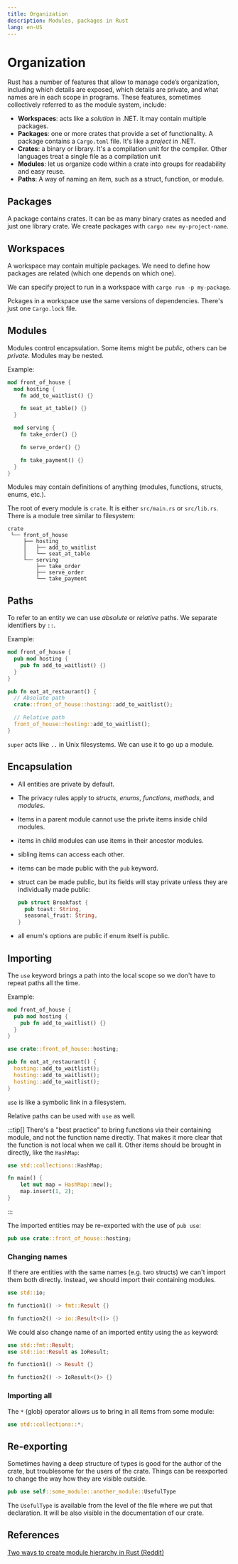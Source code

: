 ```yaml
---
title: Organization
description: Modules, packages in Rust
lang: en-US
---
```


# Organization

Rust has a number of features that allow to manage code’s organization,
including which details are exposed, which details are private, and what names
are in each scope in programs. These features, sometimes collectively referred
to as the module system, include:

- **Workspaces**: acts like a *solution* in .NET. It may contain multiple
  packages.
- **Packages**: one or more crates that provide a set of functionality. A
  package contains a `Cargo.toml` file. It's like a *project* in .NET.
- **Crates**: a binary or library. It's a compilation unit for the compiler.
  Other languages treat a single file as a compilation unit
- **Modules**: let us organize code within a crate into groups for readability
  and easy reuse.
- **Paths**: A way of naming an item, such as a struct, function, or module.

## Packages

A package contains crates. It can be as many binary crates as needed and just
one library crate.
We create packages with `cargo new my-project-name`.

## Workspaces

A workspace may contain multiple packages. We need to define how packages are
related (which one depends on which one).

We can specify project to run in a workspace with `cargo run -p my-package`.

Pckages in a workspace use the same versions of dependencies. There's just one
`Cargo.lock` file.

## Modules

Modules control encapsulation. Some items might be *public*, others can be
*private*. Modules may be nested.

Example:

```rust
mod front_of_house {
  mod hosting {
    fn add_to_waitlist() {}

    fn seat_at_table() {}
  }

  mod serving {
    fn take_order() {}

    fn serve_order() {}

    fn take_payment() {}
  }
}
```

Modules may contain definitions of anything (modules, functions, structs, enums,
etc.).

The root of every module is `crate`. It is either `src/main.rs` or `src/lib.rs`.
There is a module tree similar to filesystem:

```
crate
 └── front_of_house
     ├── hosting
     │   ├── add_to_waitlist
     │   └── seat_at_table
     └── serving
         ├── take_order
         ├── serve_order
         └── take_payment
```

## Paths

To refer to an entity we can use *absolute* or *relative* paths.
We separate identifiers by `::`.

Example:

```rust
mod front_of_house {
  pub mod hosting {
    pub fn add_to_waitlist() {}
  }
}

pub fn eat_at_restaurant() {
  // Absolute path
  crate::front_of_house::hosting::add_to_waitlist();

  // Relative path
  front_of_house::hosting::add_to_waitlist();
}
```

`super` acts like `..` in Unix filesystems. We can use it to go up a module.

## Encapsulation

- All entities are private by default.
- The privacy rules apply to *structs*, *enums*, *functions*, *methods*, and
  *modules*.
- Items in a parent module cannot use the privte items inside child modules.
- items in child modules can use items in their ancestor modules.
- sibling items can access each other.
- items can be made public with the `pub` keyword.
- struct can be made public, but its fields will stay private unless they are
  individually made public:

  ```rust
  pub struct Breakfast {
    pub toast: String,
    seasonal_fruit: String,
  }
  ```

- all enum's options are public if enum itself is public.

## Importing

The `use` keyword brings a path into the local scope so we don't have to repeat
paths all the time.

Example:

```rust
mod front_of_house {
  pub mod hosting {
    pub fn add_to_waitlist() {}
  }
}

use crate::front_of_house::hosting;

pub fn eat_at_restaurant() {
  hosting::add_to_waitlist();
  hosting::add_to_waitlist();
  hosting::add_to_waitlist();
}
```

`use` is like a symbolic link in a filesystem.

Relative paths can be used with `use` as well.

:::tip[]
There's a "best practice" to bring functions via their containing
module, and not the function name directly. That makes it more clear that the
function is not local when we call it. Other items should be brought in
directly, like the `HashMap`:

```rust
use std::collections::HashMap;

fn main() {
    let mut map = HashMap::new();
    map.insert(1, 2);
}
```
:::

The imported entities may be re-exported with the use of `pub use`:

```rust
pub use crate::front_of_house::hosting;
```

### Changing names

If there are entities with the same names (e.g. two structs) we can't import
them both directly. Instead, we should import their containing modules.

```rust
use std::io;

fn function1() -> fmt::Result {}

fn function2() -> io::Result<()> {}
```

We could also change name of an imported entity using the `as` keyword:

```rust
use std::fmt::Result;
use std::io::Result as IoResult;

fn function1() -> Result {}

fn function2() -> IoResult<()> {}
```

### Importing all

The `*` (glob) operator allows us to bring in all items from some module:

```rust
use std::collections::*;
```

## Re-exporting

Sometimes having a deep structure of types is good for the author of the crate,
but troublesome for the users of the crate. Things can be reexported to change
the way how they are visible outside.

```rust
pub use self::some_module::another_module::UsefulType
```

The `UsefulType` is available from the level of the file where we put that
declaration. It will be also visible in the documentation of our crate.

## References

[Two ways to create module hierarchy in Rust
(Reddit)](https://www.reddit.com/r/rust/comments/ujry0b/media_how_to_create_a_module_hierarchy_in_rust/)